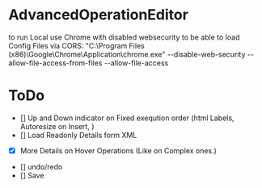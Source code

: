 # AdvancedOperationEditor

to run Local use Chrome with disabled websecurity to be able to load Config Files via CORS: 
"C:\Program Files (x86)\Google\Chrome\Application\chrome.exe" --disable-web-security --allow-file-access-from-files --allow-file-access

# ToDo
- [] Up and Down indicator on Fixed exeqution order (html Labels, Autoresize on Insert, )
- [] Load Readonly Details form XML
- [x] More Details on Hover Operations (Like on Complex ones.)
- [] undo/redo
- [] Save 
